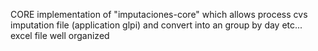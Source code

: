 CORE implementation of "imputaciones-core" which allows process cvs imputation file (application glpi) and convert into an group by day etc... excel file well organized